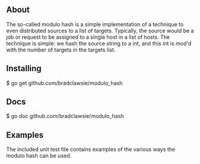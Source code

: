 ## About

The so-called modulo hash is a simple implementation of a technique to even distributed sources to a 
list of targets. Typically, the source would be a job or request to be assigned to a single host in
a list of hosts. The technique is simple: we hash the source string to a int, and this int is mod'd with
the number of targets in the targets list. 

## Installing

   $ go get github.com/bradclawsie/modulo_hash

## Docs

   $ go doc github.com/bradclawsie/modulo_hash

## Examples

The included unit test file contains examples of the various ways the modulo hash can be used.


